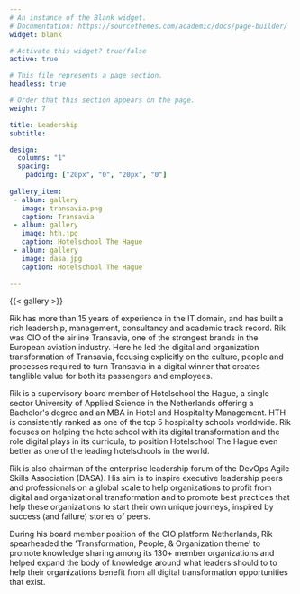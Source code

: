 ```yaml
---
# An instance of the Blank widget.
# Documentation: https://sourcethemes.com/academic/docs/page-builder/
widget: blank

# Activate this widget? true/false
active: true

# This file represents a page section.
headless: true

# Order that this section appears on the page.
weight: 7

title: Leadership
subtitle:

design:
  columns: "1"
  spacing:
    padding: ["20px", "0", "20px", "0"]
    
gallery_item:
 - album: gallery
   image: transavia.png
   caption: Transavia
 - album: gallery
   image: hth.jpg
   caption: Hotelschool The Hague
 - album: gallery
   image: dasa.jpg
   caption: Hotelschool The Hague 
 
---
```


{{< gallery >}}

Rik has more than 15 years of experience in the IT domain, and has built a rich leadership, management, consultancy and academic track record. Rik was CIO of the airline Transavia, one of the strongest brands in the European aviation industry. Here he led the digital and organization transformation of Transavia, focusing explicitly on the culture, people and processes required to turn Transavia in a digital winner that creates tanglible value for both its passengers and employees.

Rik is a supervisory board member of Hotelschool the Hague, a single sector University of Applied Science in the Netherlands offering a Bachelor's degree and an MBA in Hotel and Hospitality Management. HTH is consistently ranked as one of the top 5 hospitality schools worldwide. Rik focuses on helping the hotelschool with its digital transformation and the role digital plays in its curricula, to position Hotelschool The Hague even better as one of the leading hotelschools in the world.

Rik is also chairman of the enterprise leadership forum of the DevOps Agile Skills Association (DASA). His aim is to inspire executive leadership peers and professionals on a global scale to help organizations to profit from digital and organizational transformation and to promote best practices that help these organizations to start their own unique journeys, inspired by success (and failure) stories of peers.

During his board member position of the CIO platform Netherlands, Rik spearheaded the 'Transformation, People, & Organization theme' to promote knowledge sharing among its 130+ member organizations and helped expand the body of knowledge around what leaders should to to help their organizations benefit from all digital transformation opportunities that exist.





